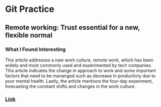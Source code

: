 # Git Practice

## Remote working: Trust essential for a new, flexible normal

### What I Found Interesting

This article addresses a new work culture, remote work, which has been widely and most commonly used and experimented by tech companies. This article indicates the change in approach to work and some important factors that need to be mananged such as decrease in productivty due to poor mental health. Lastly, the article mentions the four-day experiment, forecasting the constant shifts and changes in the work culture.

### [Link](https://technologymagazine.com/articles/remote-working-trust-essential-for-a-new-flexible-normal)
